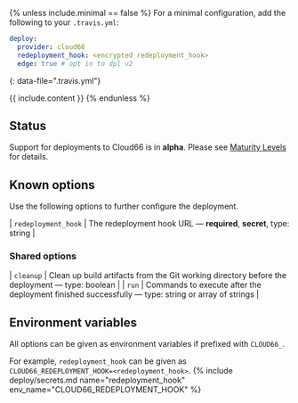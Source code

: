 {% unless include.minimal == false %}
For a minimal configuration, add the following to your `.travis.yml`:

```yaml
deploy:
  provider: cloud66
  redeployment_hook: <encrypted redeployment_hook>
  edge: true # opt in to dpl v2
```
{: data-file=".travis.yml"}



{{ include.content }}
{% endunless %}

## Status

Support for deployments to Cloud66 is in **alpha**. Please see [Maturity Levels](/user/deployment-v2#maturity-levels) for details.
## Known options

Use the following options to further configure the deployment.

| `redeployment_hook` | The redeployment hook URL &mdash; **required**, **secret**, type: string |

### Shared options

| `cleanup` | Clean up build artifacts from the Git working directory before the deployment &mdash; type: boolean |
| `run` | Commands to execute after the deployment finished successfully &mdash; type: string or array of strings |

## Environment variables

All options can be given as environment variables if prefixed with `CLOUD66_`.

For example, `redeployment_hook` can be given as `CLOUD66_REDEPLOYMENT_HOOK=<redeployment_hook>`.
{% include deploy/secrets.md name="redeployment_hook" env_name="CLOUD66_REDEPLOYMENT_HOOK" %}